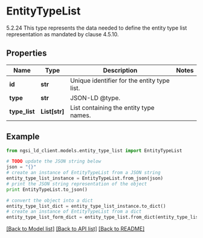 # EntityTypeList

5.2.24 This type represents the data needed to define the entity type list representation as mandated by clause 4.5.10. 

## Properties

Name | Type | Description | Notes
------------ | ------------- | ------------- | -------------
**id** | **str** | Unique identifier for the entity type list.  | 
**type** | **str** | JSON-LD @type.  | 
**type_list** | **List[str]** | List containing the entity type names.  | 

## Example

```python
from ngsi_ld_client.models.entity_type_list import EntityTypeList

# TODO update the JSON string below
json = "{}"
# create an instance of EntityTypeList from a JSON string
entity_type_list_instance = EntityTypeList.from_json(json)
# print the JSON string representation of the object
print EntityTypeList.to_json()

# convert the object into a dict
entity_type_list_dict = entity_type_list_instance.to_dict()
# create an instance of EntityTypeList from a dict
entity_type_list_form_dict = entity_type_list.from_dict(entity_type_list_dict)
```
[[Back to Model list]](../README.md#documentation-for-models) [[Back to API list]](../README.md#documentation-for-api-endpoints) [[Back to README]](../README.md)


